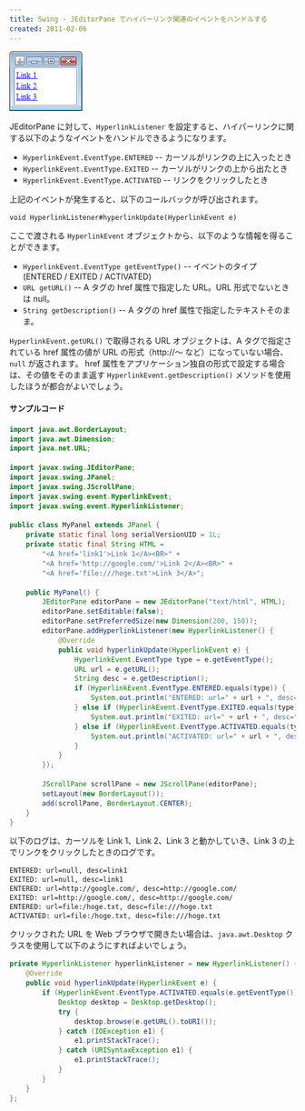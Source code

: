 ```yaml
---
title: Swing - JEditorPane でハイパーリンク関連のイベントをハンドルする
created: 2011-02-06
---
```


![jeditorpane-hyperlink.png](./jeditorpane-hyperlink.png)

JEditorPane に対して、`HyperlinkListener` を設定すると、ハイパーリンクに関する以下のようなイベントをハンドルできるようになります。

- `HyperlinkEvent.EventType.ENTERED` -- カーソルがリンクの上に入ったとき
- `HyperlinkEvent.EventType.EXITED` -- カーソルがリンクの上から出たとき
- `HyperlinkEvent.EventType.ACTIVATED` -- リンクをクリックしたとき

上記のイベントが発生すると、以下のコールバックが呼び出されます。

~~~
void HyperlinkListener#hyperlinkUpdate(HyperlinkEvent e)
~~~

ここで渡される `HyperlinkEvent` オブジェクトから、以下のような情報を得ることができます。

- `HyperlinkEvent.EventType getEventType()` -- イベントのタイプ (ENTERED / EXITED / ACTIVATED)
- `URL getURL()` -- A タグの href 属性で指定した URL。URL 形式でないときは null。
- `String getDescription()` -- A タグの href 属性で指定したテキストそのまま。

`HyperlinkEvent.getURL()` で取得される URL オブジェクトは、A タグで指定されている href 属性の値が URL の形式（http://～ など）になっていない場合、`null` が返されます。
href 属性をアプリケーション独自の形式で設定する場合は、その値をそのまま返す `HyperlinkEvent.getDescription()` メソッドを使用したほうが都合がよいでしょう。

#### サンプルコード

~~~ java
import java.awt.BorderLayout;
import java.awt.Dimension;
import java.net.URL;

import javax.swing.JEditorPane;
import javax.swing.JPanel;
import javax.swing.JScrollPane;
import javax.swing.event.HyperlinkEvent;
import javax.swing.event.HyperlinkListener;

public class MyPanel extends JPanel {
    private static final long serialVersionUID = 1L;
    private static final String HTML =
        "<A href='link1'>Link 1</A><BR>" +
        "<A href='http://google.com/'>Link 2</A><BR>" +
        "<A href='file:///hoge.txt'>Link 3</A>";

    public MyPanel() {
        JEditorPane editorPane = new JEditorPane("text/html", HTML);
        editorPane.setEditable(false);
        editorPane.setPreferredSize(new Dimension(200, 150));
        editorPane.addHyperlinkListener(new HyperlinkListener() {
            @Override
            public void hyperlinkUpdate(HyperlinkEvent e) {
                HyperlinkEvent.EventType type = e.getEventType();
                URL url = e.getURL();
                String desc = e.getDescription();
                if (HyperlinkEvent.EventType.ENTERED.equals(type)) {
                    System.out.println("ENTERED: url=" + url + ", desc=" + desc);
                } else if (HyperlinkEvent.EventType.EXITED.equals(type)) {
                    System.out.println("EXITED: url=" + url + ", desc=" + desc);
                } else if (HyperlinkEvent.EventType.ACTIVATED.equals(type)) {
                    System.out.println("ACTIVATED: url=" + url + ", desc=" + desc);
                }
            }
        });

        JScrollPane scrollPane = new JScrollPane(editorPane);
        setLayout(new BorderLayout());
        add(scrollPane, BorderLayout.CENTER);
    }
}
~~~

以下のログは、カーソルを Link 1、Link 2、Link 3 と動かしていき、Link 3 の上でリンクをクリックしたときのログです。

~~~
ENTERED: url=null, desc=link1
EXITED: url=null, desc=link1
ENTERED: url=http://google.com/, desc=http://google.com/
EXITED: url=http://google.com/, desc=http://google.com/
ENTERED: url=file:/hoge.txt, desc=file:///hoge.txt
ACTIVATED: url=file:/hoge.txt, desc=file:///hoge.txt
~~~

クリックされた URL を Web ブラウザで開きたい場合は、`java.awt.Desktop` クラスを使用して以下のようにすればよいでしょう。

~~~ java
private HyperlinkListener hyperlinkListener = new HyperlinkListener() {
    @Override
    public void hyperlinkUpdate(HyperlinkEvent e) {
        if (HyperlinkEvent.EventType.ACTIVATED.equals(e.getEventType())) {
            Desktop desktop = Desktop.getDesktop();
            try {
                desktop.browse(e.getURL().toURI());
            } catch (IOException e1) {
                e1.printStackTrace();
            } catch (URISyntaxException e1) {
                e1.printStackTrace();
            }
        }
    }
};
~~~

